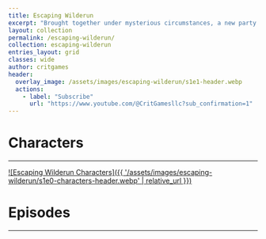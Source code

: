 ```yaml
---
title: Escaping Wilderun
excerpt: "Brought together under mysterious circumstances, a new party forms and explores the wilderness around to discover their purpose."
layout: collection
permalink: /escaping-wilderun/
collection: escaping-wilderun
entries_layout: grid
classes: wide
author: critgames
header:
  overlay_image: /assets/images/escaping-wilderun/s1e1-header.webp
  actions:
    - label: "Subscribe"
      url: "https://www.youtube.com/@CritGamesllc?sub_confirmation=1"
---
```


# Characters
---
<a href="./characters" title="Escaping Wilderun Characters">![Escaping Wilderun Characters]({{ '/assets/images/escaping-wilderun/s1e0-characters-header.webp' | relative_url }})</a>

# Episodes
---